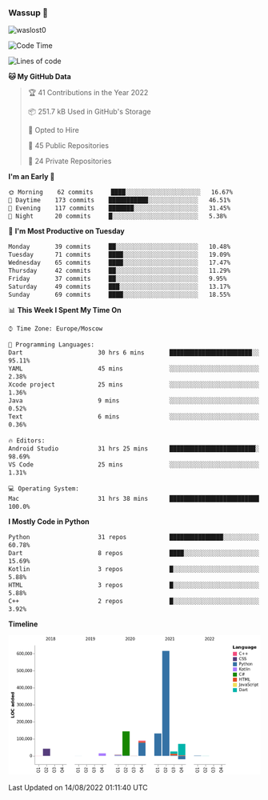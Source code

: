 ### Wassup 👋

<p align="left"> <img src="https://komarev.com/ghpvc/?username=waslost0" alt="waslost0" /></p>

<!--START_SECTION:waka-->
![Code Time](http://img.shields.io/badge/Code%20Time-0%20secs-blue)

![Lines of code](https://img.shields.io/badge/From%20Hello%20World%20I%27ve%20Written-1%20Million%20lines%20of%20code-blue)

**🐱 My GitHub Data** 

> 🏆 41 Contributions in the Year 2022
 > 
> 📦 251.7 kB Used in GitHub's Storage 
 > 
> 💼 Opted to Hire
 > 
> 📜 45 Public Repositories 
 > 
> 🔑 24 Private Repositories  
 > 
**I'm an Early 🐤** 

```text
🌞 Morning    62 commits     ████░░░░░░░░░░░░░░░░░░░░░   16.67% 
🌆 Daytime    173 commits    ███████████░░░░░░░░░░░░░░   46.51% 
🌃 Evening    117 commits    ███████░░░░░░░░░░░░░░░░░░   31.45% 
🌙 Night      20 commits     █░░░░░░░░░░░░░░░░░░░░░░░░   5.38%

```
📅 **I'm Most Productive on Tuesday** 

```text
Monday       39 commits     ██░░░░░░░░░░░░░░░░░░░░░░░   10.48% 
Tuesday      71 commits     ████░░░░░░░░░░░░░░░░░░░░░   19.09% 
Wednesday    65 commits     ████░░░░░░░░░░░░░░░░░░░░░   17.47% 
Thursday     42 commits     ██░░░░░░░░░░░░░░░░░░░░░░░   11.29% 
Friday       37 commits     ██░░░░░░░░░░░░░░░░░░░░░░░   9.95% 
Saturday     49 commits     ███░░░░░░░░░░░░░░░░░░░░░░   13.17% 
Sunday       69 commits     ████░░░░░░░░░░░░░░░░░░░░░   18.55%

```


📊 **This Week I Spent My Time On** 

```text
⌚︎ Time Zone: Europe/Moscow

💬 Programming Languages: 
Dart                     30 hrs 6 mins       ███████████████████████░░   95.11% 
YAML                     45 mins             ░░░░░░░░░░░░░░░░░░░░░░░░░   2.38% 
Xcode project            25 mins             ░░░░░░░░░░░░░░░░░░░░░░░░░   1.36% 
Java                     9 mins              ░░░░░░░░░░░░░░░░░░░░░░░░░   0.52% 
Text                     6 mins              ░░░░░░░░░░░░░░░░░░░░░░░░░   0.36%

🔥 Editors: 
Android Studio           31 hrs 25 mins      ████████████████████████░   98.69% 
VS Code                  25 mins             ░░░░░░░░░░░░░░░░░░░░░░░░░   1.31%

💻 Operating System: 
Mac                      31 hrs 38 mins      █████████████████████████   100.0%

```

**I Mostly Code in Python** 

```text
Python                   31 repos            ███████████████░░░░░░░░░░   60.78% 
Dart                     8 repos             ████░░░░░░░░░░░░░░░░░░░░░   15.69% 
Kotlin                   3 repos             █░░░░░░░░░░░░░░░░░░░░░░░░   5.88% 
HTML                     3 repos             █░░░░░░░░░░░░░░░░░░░░░░░░   5.88% 
C++                      2 repos             █░░░░░░░░░░░░░░░░░░░░░░░░   3.92%

```


**Timeline**

![Chart not found](https://raw.githubusercontent.com/waslost0/waslost0/master/charts/bar_graph.png) 


 Last Updated on 14/08/2022 01:11:40 UTC
<!--END_SECTION:waka-->

